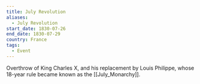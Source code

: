 ```yaml
---
title: July Revolution
aliases:
  - July Revolution
start_date: 1830-07-26
end_date: 1830-07-29
country: France
tags:
  - Event
---
```

Overthrow of King Charles X, and his replacement by Louis Philippe, whose 18-year rule became known as the [[July_Monarchy]].